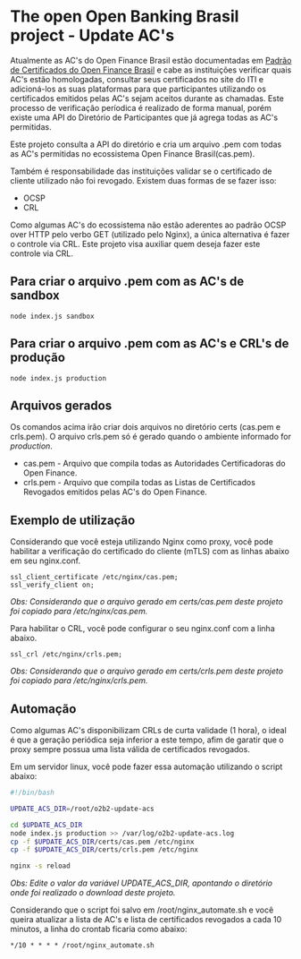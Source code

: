 # The open Open Banking Brasil project - Update AC's
Atualmente as AC's do Open Finance Brasil estão documentadas em [Padrão de Certificados do Open Finance Brasil](https://openfinancebrasil.atlassian.net/wiki/spaces/OF/pages/82313425/PT+Padr+o+de+Certificados+Open+Finance+Brasil+2.0) e cabe as instituições verificar quais AC's estão homologadas, consultar seus certificados no site do ITI e adicioná-los as suas plataformas para que participantes utilizando os certificados emitidos pelas AC's sejam aceitos durante as chamadas.
Este processo de verificação períodica é realizado de forma manual, porém existe uma API do Diretório de Participantes que já agrega todas as AC's permitidas.

Este projeto consulta a API do diretório e cria um arquivo .pem com todas as AC's permitidas no ecossistema Open Finance Brasil(cas.pem).

Também é responsabilidade das instituições validar se o certificado de cliente utilizado não foi revogado. Existem duas formas de se fazer isso:

* OCSP
* CRL

Como algumas AC's do ecossistema não estão aderentes ao padrão OCSP over HTTP pelo verbo GET (utilizado pelo Nginx), a única alternativa é fazer o controle via CRL. Este projeto visa auxiliar quem deseja fazer este controle via CRL.

## Para criar o arquivo .pem com as AC's de sandbox
```
node index.js sandbox
```

## Para criar o arquivo .pem com as AC's e CRL's de produção
```
node index.js production
```

## Arquivos gerados
Os comandos acima irão criar dois arquivos no diretório certs (cas.pem e crls.pem).
O arquivo crls.pem só é gerado quando o ambiente informado for *production*.

* cas.pem - Arquivo que compila todas as Autoridades Certificadoras do Open Finance.
* crls.pem - Arquivo que compila todas as Listas de Certificados Revogados emitidos pelas AC's do Open Finance.

## Exemplo de utilização
Considerando que você esteja utilizando Nginx como proxy, você pode habilitar a verificação do certificado do cliente (mTLS) com as linhas abaixo em seu nginx.conf.

```
ssl_client_certificate /etc/nginx/cas.pem;
ssl_verify_client on;
```
*Obs: Considerando que o arquivo gerado em certs/cas.pem deste projeto foi copiado para /etc/nginx/cas.pem.*

Para habilitar o CRL, você pode configurar o seu nginx.conf com a linha abaixo.
```
ssl_crl /etc/nginx/crls.pem;
```
*Obs: Considerando que o arquivo gerado em certs/crls.pem deste projeto foi copiado para /etc/nginx/crls.pem.*

## Automação
Como algumas AC's disponibilizam CRLs de curta validade (1 hora), o ideal é que a geração periódica seja inferior a este tempo, afim de garatir que o proxy sempre possua uma lista válida de certificados revogados.

Em um servidor linux, você pode fazer essa automação utilizando o script abaixo:

```bash
#!/bin/bash

UPDATE_ACS_DIR=/root/o2b2-update-acs

cd $UPDATE_ACS_DIR
node index.js production >> /var/log/o2b2-update-acs.log
cp -f $UPDATE_ACS_DIR/certs/cas.pem /etc/nginx
cp -f $UPDATE_ACS_DIR/certs/crls.pem /etc/nginx

nginx -s reload
```
*Obs: Edite o valor da variável UPDATE_ACS_DIR, apontando o diretório onde foi realizado o download deste projeto.*

Considerando que o script foi salvo em /root/nginx_automate.sh e você queira atualizar a lista de AC's e lista de certificados revogados a cada 10 minutos, a linha do crontab ficaria como abaixo:
```
*/10 * * * * /root/nginx_automate.sh
```